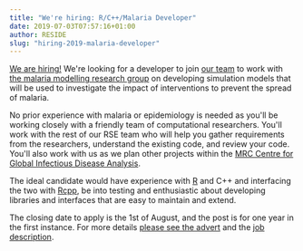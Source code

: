 ```yaml
---
title: "We're hiring: R/C++/Malaria Developer"
date: 2019-07-03T07:57:16+01:00
author: RESIDE
slug: "hiring-2019-malaria-developer"
---
```


[We are hiring!](https://www.imperial.ac.uk/jobs/description/MED01335/senior-research-software-engineer/)  We're looking for a developer to join [our team](/about/) to work with [the malaria modelling research group](https://www.imperial.ac.uk/malaria-modelling) on developing simulation models that will be used to investigate the impact of interventions to prevent the spread of malaria.

No prior experience with malaria or epidemiology is needed as you'll be working closely with a friendly team of computational researchers.  You'll work with the rest of our RSE team who will help you gather requirements from the researchers, understand the existing code, and review your code.  You'll also work with us as we plan other projects within the [MRC Centre for Global Infectious Disease Analysis](https://www.imperial.ac.uk/mrc-global-infectious-disease-analysis).

The ideal candidate would have experience with [R](https://www.r-project.org) and C++ and interfacing the two with [Rcpp](http://www.rcpp.org/), be into testing and enthusiastic about developing libraries and interfaces that are easy to maintain and extend.

The closing date to apply is the 1st of August, and the post is for one year in the first instance.  For more details [please see the advert](https://www.imperial.ac.uk/jobs/description/MED01335/senior-research-software-engineer/) and the [job description](https://www.imperial.ac.uk/jobs/description/MED01335/senior-research-software-engineer/JD%2BSenior%2BResearch%2BSoftware%2BEngineer%2B-%2BMalaria.doc).
